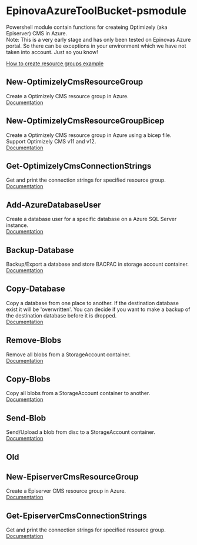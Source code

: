 # EpinovaAzureToolBucket-psmodule
Powershell module contain functions for createing Optimizely (aka Episerver) CMS in Azure.  
Note: This is a very early stage and has only been tested on Epinovas Azure portal. So there can be exceptions in your environment which we have not taken into account. Just so you know!  

[How to create resource groups example](Documentation/CreateResourceGroup/CreateResourceGroup.md)

## New-OptimizelyCmsResourceGroup
Create a Optimizely CMS resource group in Azure.  
[Documentation](Documentation/New-OptimizelyCmsResourceGroup/New-OptimizelyCmsResourceGroup.md)
  
## New-OptimizelyCmsResourceGroupBicep  
Create a Optimizely CMS resource group in Azure using a bicep file. Support Optimizely CMS v11 and v12.  
[Documentation](Documentation/New-OptimizelyCmsResourceGroupBicep/New-OptimizelyCmsResourceGroupBicep.md)  

## Get-OptimizelyCmsConnectionStrings
Get and print the connection strings for specified resource group.  
[Documentation](Documentation/Get-OptimizelyCmsConnectionStrings/Get-OptimizelyCmsConnectionStrings.md)

## Add-AzureDatabaseUser
Create a database user for a specific database on a Azure SQL Server instance.  
[Documentation](Documentation/Add-AzureDatabaseUser/Add-AzureDatabaseUser.md)

## Backup-Database
Backup/Export a database and store BACPAC in storage account container.  
[Documentation](Documentation/Backup-Database/Backup-Database.md)

## Copy-Database
Copy a database from one place to another. If the destination database exist it will be 'overwritten'. You can decide if you want to make a backup of the destination database before it is dropped.  
[Documentation](Documentation/Copy-Database/Copy-Database.md)

## Remove-Blobs
Remove all blobs from a StorageAccount container.  
[Documentation](Documentation/Remove-Blobs/Remove-Blobs.md)

## Copy-Blobs
Copy all blobs from a StorageAccount container to another.  
[Documentation](Documentation/Copy-Blobs/Copy-Blobs.md)

## Send-Blob
Send/Upload a blob from disc to a StorageAccount container.  
[Documentation](Documentation/Send-Blob/Send-Blob.md)

## Old
## New-EpiserverCmsResourceGroup
Create a Episerver CMS resource group in Azure.  
[Documentation](Documentation/New-EpiserverCmsResourceGroup/New-EpiserverCmsResourceGroup.md)
  
## Get-EpiserverCmsConnectionStrings
Get and print the connection strings for specified resource group.  
[Documentation](Documentation/Get-EpiserverCmsConnectionStrings/Get-EpiserverCmsConnectionStrings.md)
